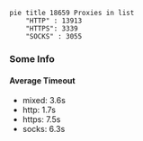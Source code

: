 
```mermaid
pie title 18659 Proxies in list
    "HTTP" : 13913
    "HTTPS": 3339
    "SOCKS" : 3055
```

### Some Info
#### Average Timeout

- mixed: 3.6s
- http: 1.7s
- https: 7.5s
- socks: 6.3s